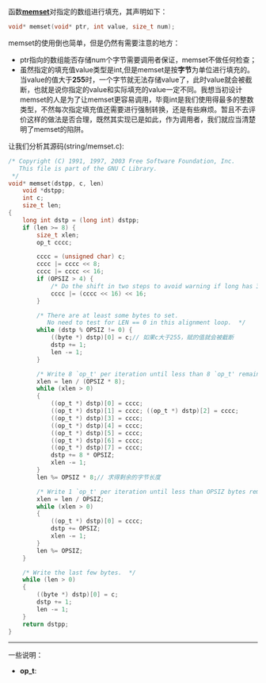 函数[**memset**](http://www.cplusplus.com/reference/cstring/memset/)对指定的数组进行填充，其声明如下：

```c
void* memset(void* ptr, int value, size_t num);
```

memset的使用倒也简单，但是仍然有需要注意的地方：

+ ptr指向的数组能否存储num个字节需要调用者保证，memset不做任何检查；
+ 虽然指定的填充值value类型是int,但是memset是按**字节**为单位进行填充的。当value的值大于**255**时，一个字节就无法存储value了，此时value就会被截断，也就是说你指定的value和实际填充的value一定不同。我想当初设计memset的人是为了让memset更容易调用，毕竟int是我们使用得最多的整数类型，不然每次指定填充值还需要进行强制转换，还是有些麻烦。暂且不去评价这样的做法是否合理，既然其实现已是如此，作为调用者，我们就应当清楚明了memset的陷阱。

让我们分析其源码(string/memset.c):

```c
/* Copyright (C) 1991, 1997, 2003 Free Software Foundation, Inc.
   This file is part of the GNU C Library.
 */
void* memset(dstpp, c, len)
    void *dstpp;
    int c;
    size_t len; 
{
    long int dstp = (long int) dstpp;
    if (len >= 8) {
        size_t xlen;
        op_t cccc;

        cccc = (unsigned char) c;
        cccc |= cccc << 8;
        cccc |= cccc << 16;
        if (OPSIZ > 4) {
            /* Do the shift in two steps to avoid warning if long has 32 bits.  */
            cccc |= (cccc << 16) << 16;
        }

        /* There are at least some bytes to set.
           No need to test for LEN == 0 in this alignment loop.  */
        while (dstp % OPSIZ != 0) {
            ((byte *) dstp)[0] = c;// 如果c大于255，赋的值就会被截断
            dstp += 1;
            len -= 1;
        }

        /* Write 8 `op_t' per iteration until less than 8 `op_t' remain.  */
        xlen = len / (OPSIZ * 8);
        while (xlen > 0)
        {
            ((op_t *) dstp)[0] = cccc;
            ((op_t *) dstp)[1] = cccc; ((op_t *) dstp)[2] = cccc;
            ((op_t *) dstp)[3] = cccc;
            ((op_t *) dstp)[4] = cccc;
            ((op_t *) dstp)[5] = cccc;
            ((op_t *) dstp)[6] = cccc;
            ((op_t *) dstp)[7] = cccc;
            dstp += 8 * OPSIZ;
            xlen -= 1;
        }
        len %= OPSIZ * 8;// 求得剩余的字节长度

        /* Write 1 `op_t' per iteration until less than OPSIZ bytes remain.  */
        xlen = len / OPSIZ;
        while (xlen > 0)
        {
            ((op_t *) dstp)[0] = cccc;
            dstp += OPSIZ;
            xlen -= 1;
        }
        len %= OPSIZ;
    }

    /* Write the last few bytes.  */
    while (len > 0)
    {
        ((byte *) dstp)[0] = c;
        dstp += 1;
        len -= 1;
    }
    return dstpp;
}
```





---

一些说明：

+ **op_t**: